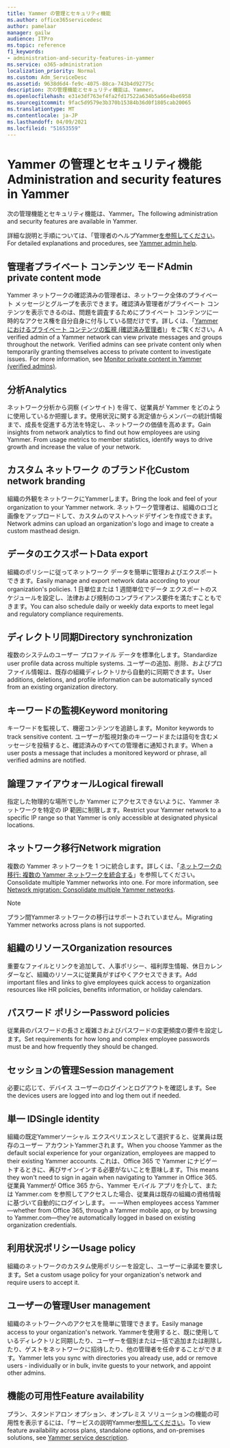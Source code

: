 ```yaml
---
title: Yammer の管理とセキュリティ機能
ms.author: office365servicedesc
author: pamelaar
manager: gailw
audience: ITPro
ms.topic: reference
f1_keywords:
- administration-and-security-features-in-yammer
ms.service: o365-administration
localization_priority: Normal
ms.custom: Adm_ServiceDesc
ms.assetid: 9638d6d4-fe9c-4075-88ca-743b4d92775c
description: 次の管理機能とセキュリティ機能は、Yammer。
ms.openlocfilehash: e31e3df763ef4fa2fd17522a634b5a66e4be6958
ms.sourcegitcommit: 9fac5d9579e3b370b15384b36d0f1805cab20065
ms.translationtype: MT
ms.contentlocale: ja-JP
ms.lasthandoff: 04/09/2021
ms.locfileid: "51653559"
---
```

# <a name="administration-and-security-features-in-yammer"></a><span data-ttu-id="1a383-103">Yammer の管理とセキュリティ機能</span><span class="sxs-lookup"><span data-stu-id="1a383-103">Administration and security features in Yammer</span></span>

<span data-ttu-id="1a383-104">次の管理機能とセキュリティ機能は、Yammer。</span><span class="sxs-lookup"><span data-stu-id="1a383-104">The following administration and security features are available in Yammer.</span></span>
  
<span data-ttu-id="1a383-105">詳細な説明と手順については、「管理者のヘルプYammer[を参照してください](/yammer/)。</span><span class="sxs-lookup"><span data-stu-id="1a383-105">For detailed explanations and procedures, see [Yammer admin help](/yammer/).</span></span>

## <a name="admin-private-content-mode"></a><span data-ttu-id="1a383-106">管理者プライベート コンテンツ モード</span><span class="sxs-lookup"><span data-stu-id="1a383-106">Admin private content mode</span></span>

<span data-ttu-id="1a383-p101">Yammer ネットワークの確認済みの管理者は、ネットワーク全体のプライベート メッセージとグループを表示できます。確認済み管理者がプライベート コンテンツを表示できるのは、問題を調査するためにプライベート コンテンツに一時的なアクセス権を自分自身に付与している間だけです。詳しくは、「[Yammer におけるプライベート コンテンツの監視 (確認済み管理者)](/yammer/manage-security-and-compliance/monitor-private-content)」をご覧ください。</span><span class="sxs-lookup"><span data-stu-id="1a383-p101">A verified admin of a Yammer network can view private messages and groups throughout the network.  Verified admins can see private content only when temporarily granting themselves access to private content to investigate issues.  For more information, see [Monitor private content in Yammer (verified admins)](/yammer/manage-security-and-compliance/monitor-private-content).</span></span>

## <a name="analytics"></a><span data-ttu-id="1a383-110">分析</span><span class="sxs-lookup"><span data-stu-id="1a383-110">Analytics</span></span>

<span data-ttu-id="1a383-p102">ネットワーク分析から洞察 (インサイト) を得て、従業員が Yammer をどのように使用しているか把握します。使用状況に関する測定値からメンバーの統計情報まで、成長を促進する方法を特定し、ネットワークの価値を高めます。</span><span class="sxs-lookup"><span data-stu-id="1a383-p102">Gain insights from network analytics to find out how employees are using Yammer. From usage metrics to member statistics, identify ways to drive growth and increase the value of your network.</span></span>

## <a name="custom-network-branding"></a><span data-ttu-id="1a383-113">カスタム ネットワーク のブランド化</span><span class="sxs-lookup"><span data-stu-id="1a383-113">Custom network branding</span></span>

<span data-ttu-id="1a383-114">組織の外観をネットワークにYammerします。</span><span class="sxs-lookup"><span data-stu-id="1a383-114">Bring the look and feel of your organization to your Yammer network.</span></span> <span data-ttu-id="1a383-115">ネットワーク管理者は、組織のロゴと画像をアップロードして、カスタムのマストヘッドデザインを作成できます。</span><span class="sxs-lookup"><span data-stu-id="1a383-115">Network admins can upload an organization's logo and image to create a custom masthead design.</span></span>

## <a name="data-export"></a><span data-ttu-id="1a383-116">データのエクスポート</span><span class="sxs-lookup"><span data-stu-id="1a383-116">Data export</span></span>

<span data-ttu-id="1a383-117">組織のポリシーに従ってネットワーク データを簡単に管理およびエクスポートできます。</span><span class="sxs-lookup"><span data-stu-id="1a383-117">Easily manage and export network data according to your organization's policies.</span></span> <span data-ttu-id="1a383-118">1 日単位または 1 週間単位でデータ エクスポートのスケジュールを設定し、法律および規制のコンプライアンス要件を満たすこともできます。</span><span class="sxs-lookup"><span data-stu-id="1a383-118">You can also schedule daily or weekly data exports to meet legal and regulatory compliance requirements.</span></span>
  
## <a name="directory-synchronization"></a><span data-ttu-id="1a383-119">ディレクトリ同期</span><span class="sxs-lookup"><span data-stu-id="1a383-119">Directory synchronization</span></span>

<span data-ttu-id="1a383-120">複数のシステムのユーザー プロファイル データを標準化します。</span><span class="sxs-lookup"><span data-stu-id="1a383-120">Standardize user profile data across multiple systems.</span></span> <span data-ttu-id="1a383-121">ユーザーの追加、削除、およびプロファイル情報は、既存の組織ディレクトリから自動的に同期できます。</span><span class="sxs-lookup"><span data-stu-id="1a383-121">User additions, deletions, and profile information can be automatically synced from an existing organization directory.</span></span>

## <a name="keyword-monitoring"></a><span data-ttu-id="1a383-122">キーワードの監視</span><span class="sxs-lookup"><span data-stu-id="1a383-122">Keyword monitoring</span></span>

<span data-ttu-id="1a383-123">キーワードを監視して、機密コンテンツを追跡します。</span><span class="sxs-lookup"><span data-stu-id="1a383-123">Monitor keywords to track sensitive content.</span></span> <span data-ttu-id="1a383-124">ユーザーが監視対象のキーワードまたは語句を含むメッセージを投稿すると、確認済みのすべての管理者に通知されます。</span><span class="sxs-lookup"><span data-stu-id="1a383-124">When a user posts a message that includes a monitored keyword or phrase, all verified admins are notified.</span></span>

## <a name="logical-firewall"></a><span data-ttu-id="1a383-125">論理ファイアウォール</span><span class="sxs-lookup"><span data-stu-id="1a383-125">Logical firewall</span></span>

<span data-ttu-id="1a383-126">指定した物理的な場所でしか Yammer にアクセスできないように、Yammer ネットワークを特定の IP 範囲に制限します。</span><span class="sxs-lookup"><span data-stu-id="1a383-126">Restrict your Yammer network to a specific IP range so that Yammer is only accessible at designated physical locations.</span></span>

## <a name="network-migration"></a><span data-ttu-id="1a383-127">ネットワーク移行</span><span class="sxs-lookup"><span data-stu-id="1a383-127">Network migration</span></span>

<span data-ttu-id="1a383-p107">複数の Yammer ネットワークを 1 つに統合します。詳しくは、「[ネットワークの移行: 複数の Yammer ネットワークを統合する](/yammer/configure-your-yammer-network/consolidate-multiple-yammer-networks)」を参照してください。</span><span class="sxs-lookup"><span data-stu-id="1a383-p107">Consolidate multiple Yammer networks into one. For more information, see [Network migration: Consolidate multiple Yammer networks](/yammer/configure-your-yammer-network/consolidate-multiple-yammer-networks).</span></span>
  
> [!NOTE]
> <span data-ttu-id="1a383-130">プラン間Yammerネットワークの移行はサポートされていません。</span><span class="sxs-lookup"><span data-stu-id="1a383-130">Migrating Yammer networks across plans is not supported.</span></span> 

## <a name="organization-resources"></a><span data-ttu-id="1a383-131">組織のリソース</span><span class="sxs-lookup"><span data-stu-id="1a383-131">Organization resources</span></span>

<span data-ttu-id="1a383-132">重要なファイルとリンクを追加して、人事ポリシー、福利厚生情報、休日カレンダーなど、組織のリソースに従業員がすばやくアクセスできます。</span><span class="sxs-lookup"><span data-stu-id="1a383-132">Add important files and links to give employees quick access to organization resources like HR policies, benefits information, or holiday calendars.</span></span>
  
## <a name="password-policies"></a><span data-ttu-id="1a383-133">パスワード ポリシー</span><span class="sxs-lookup"><span data-stu-id="1a383-133">Password policies</span></span>

<span data-ttu-id="1a383-134">従業員のパスワードの長さと複雑さおよびパスワードの変更頻度の要件を設定します。</span><span class="sxs-lookup"><span data-stu-id="1a383-134">Set requirements for how long and complex employee passwords must be and how frequently they should be changed.</span></span>
  
## <a name="session-management"></a><span data-ttu-id="1a383-135">セッションの管理</span><span class="sxs-lookup"><span data-stu-id="1a383-135">Session management</span></span>

<span data-ttu-id="1a383-136">必要に応じて、デバイス ユーザーのログインとログアウトを確認します。</span><span class="sxs-lookup"><span data-stu-id="1a383-136">See the devices users are logged into and log them out if needed.</span></span>

## <a name="single-identity"></a><span data-ttu-id="1a383-137">単一 ID</span><span class="sxs-lookup"><span data-stu-id="1a383-137">Single identity</span></span>

<span data-ttu-id="1a383-138">組織の既定Yammerソーシャル エクスペリエンスとして選択すると、従業員は既存のユーザー アカウントYammerされます。</span><span class="sxs-lookup"><span data-stu-id="1a383-138">When you choose Yammer as the default social experience for your organization, employees are mapped to their existing Yammer accounts.</span></span> <span data-ttu-id="1a383-139">これは、Office 365 で Yammer にナビゲートするときに、再びサインインする必要がないことを意味します。</span><span class="sxs-lookup"><span data-stu-id="1a383-139">This means they won't need to sign in again when navigating to Yammer in Office 365.</span></span> <span data-ttu-id="1a383-140">従業員 Yammerが Office 365 から、Yammer モバイル アプリを介して、または Yammer.com を参照してアクセスした場合、従業員は既存の組織の資格情報に基づいて自動的にログインします。 &mdash; &mdash;</span><span class="sxs-lookup"><span data-stu-id="1a383-140">When employees access Yammer&mdash;whether from Office 365, through a Yammer mobile app, or by browsing to Yammer.com&mdash;they're automatically logged in based on existing organization credentials.</span></span>

## <a name="usage-policy"></a><span data-ttu-id="1a383-141">利用状況ポリシー</span><span class="sxs-lookup"><span data-stu-id="1a383-141">Usage policy</span></span>

<span data-ttu-id="1a383-142">組織のネットワークのカスタム使用ポリシーを設定し、ユーザーに承諾を要求します。</span><span class="sxs-lookup"><span data-stu-id="1a383-142">Set a custom usage policy for your organization's network and require users to accept it.</span></span>

## <a name="user-management"></a><span data-ttu-id="1a383-143">ユーザーの管理</span><span class="sxs-lookup"><span data-stu-id="1a383-143">User management</span></span>

<span data-ttu-id="1a383-144">組織のネットワークへのアクセスを簡単に管理できます。</span><span class="sxs-lookup"><span data-stu-id="1a383-144">Easily manage access to your organization's network.</span></span> <span data-ttu-id="1a383-145">Yammerを使用すると、既に使用しているディレクトリと同期したり、ユーザーを個別または一括で追加または削除したり、ゲストをネットワークに招待したり、他の管理者を任命することができます。</span><span class="sxs-lookup"><span data-stu-id="1a383-145">Yammer lets you sync with directories you already use, add or remove users - individually or in bulk, invite guests to your network, and appoint other admins.</span></span>

## <a name="feature-availability"></a><span data-ttu-id="1a383-146">機能の可用性</span><span class="sxs-lookup"><span data-stu-id="1a383-146">Feature availability</span></span>

<span data-ttu-id="1a383-147">プラン、スタンドアロン オプション、オンプレミス ソリューションの機能の可用性を表示するには、「サービスの説明Yammer[参照してください](yammer-service-description.md)。</span><span class="sxs-lookup"><span data-stu-id="1a383-147">To view feature availability across plans, standalone options, and on-premises solutions, see [Yammer service description](yammer-service-description.md).</span></span>
